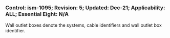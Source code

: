 ### Control: ism-1095; Revision: 5; Updated: Dec-21; Applicability: ALL; Essential Eight: N/A
<p>Wall outlet boxes denote the systems, cable identifiers and wall outlet box identifier.</p>